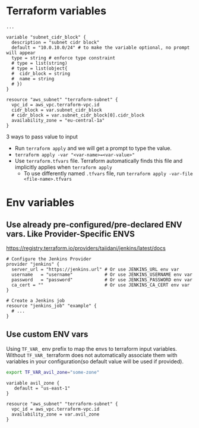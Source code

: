 # Terraform variables

```hcl
...

variable "subnet_cidr_block" {
  description = "subnet cidr block"
  default = "10.0.10.0/24" # to make the variable optional, no prompt will appear
  type = string # enforce type constraint
  # type = list(string)
  # type = list(object{
  #  cidr_block = string
  #  name = string
  # })
}

resource "aws_subnet" "terraform-subnet" {
  vpc_id = aws_vpc.terraform-vpc.id
  cidr_block = var.subnet_cidr_block
  # cidr_block = var.subnet_cidr_block[0].cidr_block
  availability_zone = "eu-central-1a"
}
```

3 ways to pass value to input

- Run `terraform apply` and we will get a prompt to type the value.
- `terraform apply -var "<var-name>=<var-value>"`
- Use `terraform.tfvars` file. Terraform automatically finds this file and implicitly applies when `terraform apply`
  - To use differently named `.tfvars` file, run `terraform apply -var-file <file-name>.tfvars`

# Env variables

## Use already pre-configured/pre-declared ENV vars. Like Provider-Specific ENVS

https://registry.terraform.io/providers/taiidani/jenkins/latest/docs

```hcl
# Configure the Jenkins Provider
provider "jenkins" {
  server_url = "https://jenkins.url" # Or use JENKINS_URL env var
  username   = "username"            # Or use JENKINS_USERNAME env var
  password   = "password"            # Or use JENKINS_PASSWORD env var
  ca_cert = ""                       # Or use JENKINS_CA_CERT env var
}

# Create a Jenkins job
resource "jenkins_job" "example" {
  # ...
}
```

## Use custom ENV vars

Using `TF_VAR_` env prefix to map the envs to terraform input variables. Without `TF_VAR_` terraform does not automatically associate them with variables in your configuration(so default value will be used if provided).

```bash
export TF_VAR_avil_zone="some-zone"
```

```hcl
variable avil_zone {
   default = "us-east-1"
}

resource "aws_subnet" "terraform-subnet" {
  vpc_id = aws_vpc.terraform-vpc.id
  availability_zone = var.avil_zone
}
```
